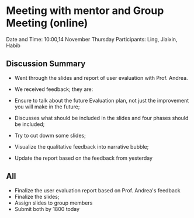 # Meeting with mentor and Group Meeting (online)

Date and Time: 10:00,14 November Thursday
Participants: Ling, Jiaixin, Habib

## Discussion Summary

- Went through the slides and report of user evaluation with Prof. Andrea.

- We received feedback; they are:

- Ensure to talk about the future Evaluation plan, not just the improvement you will make in the future;
- Discusses what should be included in the slides and four phases should be included;

- Try to cut dowm some slides;

- Visualize the qualitative feedback into narrative bubble;

- Update the report based on the feedback from yesterday

## All

- Finalize the user evaluation report based on Prof. Andrea's feedback
- Finalize the slides;
- Assign slides to group members
- Submit both by 1800 today

